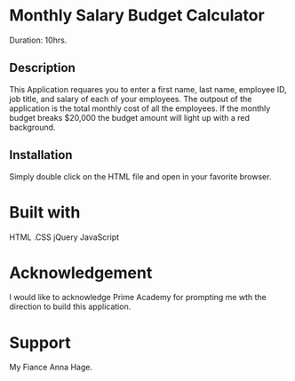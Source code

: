 # Monthly Salary Budget Calculator

Duration: 10hrs.



## Description

This Application requares you to enter a first name, last name, employee ID, job title, and salary of each of your employees. The outpout of the application is the total monthly cost of all the employees. If the monthly budget breaks $20,000 the budget amount will light up with a red background. 

## Installation
 
 Simply double click on the HTML file and open in your favorite browser. 

# Built with
HTML
.CSS
jQuery
JavaScript

# Acknowledgement
 
 I would like to acknowledge Prime Academy for prompting me wth the direction to build this application.

# Support

My Fiance Anna Hage.


